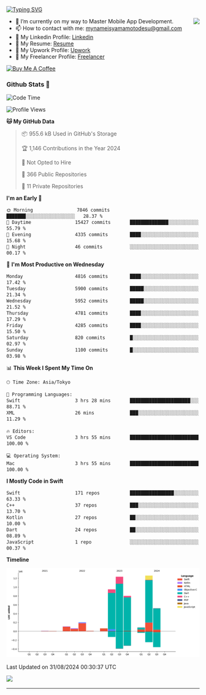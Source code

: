 
[![Typing SVG](https://readme-typing-svg.demolab.com/?lines=Thank+You+For+Visiting!!;You+Are+Welcome✨;I+am+Kyo+Yamamoto;Mobile+Developer)](https://git.io/typing-svg)
<p>
<img align="right" src="https://media.giphy.com/media/26ufdb3cYKwbRtYVW/giphy.gif" style="max-width:100%;" height="150px">

- 🌱 I’m currently on my way to Master Mobile App Development.
- 📫 How to contact with me: mynameisyamamotodesu@gmail.com
- 🔗 My Linkedin Profile: [Linkedin](https://www.linkedin.com/in/kyo-yamamoto-a2ab50239)
- 🔗 My Resume: [Resume](https://www.kickresume.com/cv/rNok4e/)
- 🔗 My Upwork Profile: [Upwork](https://www.upwork.com/freelancers/~01aa9115102bb4af25)
- 🔗 My Freelancer Profile: [Freelancer](https://www.freelancer.com/u/yamamotodesu)

<a href="https://www.buymeacoffee.com/kyoyamamoto" target="_blank"><img src="https://cdn.buymeacoffee.com/buttons/default-orange.png" alt="Buy Me A Coffee" height="41" width="174"></a>

### Github Stats 🥇 
<!--START_SECTION:waka-->
![Code Time](http://img.shields.io/badge/Code%20Time-759%20hrs%2026%20mins-blue)

![Profile Views](http://img.shields.io/badge/Profile%20Views-1-blue)

**🐱 My GitHub Data** 

> 📦 955.6 kB Used in GitHub's Storage 
 > 
> 🏆 1,146 Contributions in the Year 2024
 > 
> 🚫 Not Opted to Hire
 > 
> 📜 366 Public Repositories 
 > 
> 🔑 11 Private Repositories 
 > 
**I'm an Early 🐤** 

```text
🌞 Morning                7846 commits        ███████░░░░░░░░░░░░░░░░░░   28.37 % 
🌆 Daytime                15427 commits       ██████████████░░░░░░░░░░░   55.79 % 
🌃 Evening                4335 commits        ████░░░░░░░░░░░░░░░░░░░░░   15.68 % 
🌙 Night                  46 commits          ░░░░░░░░░░░░░░░░░░░░░░░░░   00.17 % 
```
📅 **I'm Most Productive on Wednesday** 

```text
Monday                   4816 commits        ████░░░░░░░░░░░░░░░░░░░░░   17.42 % 
Tuesday                  5900 commits        █████░░░░░░░░░░░░░░░░░░░░   21.34 % 
Wednesday                5952 commits        █████░░░░░░░░░░░░░░░░░░░░   21.52 % 
Thursday                 4781 commits        ████░░░░░░░░░░░░░░░░░░░░░   17.29 % 
Friday                   4285 commits        ████░░░░░░░░░░░░░░░░░░░░░   15.50 % 
Saturday                 820 commits         █░░░░░░░░░░░░░░░░░░░░░░░░   02.97 % 
Sunday                   1100 commits        █░░░░░░░░░░░░░░░░░░░░░░░░   03.98 % 
```


📊 **This Week I Spent My Time On** 

```text
🕑︎ Time Zone: Asia/Tokyo

💬 Programming Languages: 
Swift                    3 hrs 28 mins       ██████████████████████░░░   88.71 % 
XML                      26 mins             ███░░░░░░░░░░░░░░░░░░░░░░   11.29 % 

🔥 Editors: 
VS Code                  3 hrs 55 mins       █████████████████████████   100.00 % 

💻 Operating System: 
Mac                      3 hrs 55 mins       █████████████████████████   100.00 % 
```

**I Mostly Code in Swift** 

```text
Swift                    171 repos           ████████████████░░░░░░░░░   63.33 % 
C++                      37 repos            ███░░░░░░░░░░░░░░░░░░░░░░   13.70 % 
Kotlin                   27 repos            ██░░░░░░░░░░░░░░░░░░░░░░░   10.00 % 
Dart                     24 repos            ██░░░░░░░░░░░░░░░░░░░░░░░   08.89 % 
JavaScript               1 repo              ░░░░░░░░░░░░░░░░░░░░░░░░░   00.37 % 
```



**Timeline**

![Lines of Code chart](https://raw.githubusercontent.com/YamamotoDesu/YamamotoDesu/main/assets/bar_graph.png)


 Last Updated on 31/08/2024 00:30:37 UTC
<!--END_SECTION:waka-->

![](https://github-profile-summary-cards.vercel.app/api/cards/profile-details?username=YamamotoDesu&theme=vue)

----
